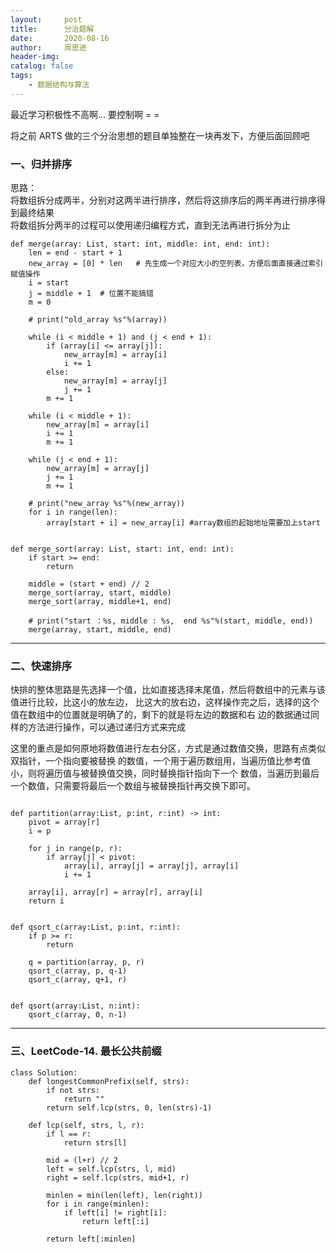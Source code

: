 ```yaml
---
layout:     post
title:      分治题解
date:       2020-08-16
author:     周思进
header-img:	
catalog: false
tags:
    - 数据结构与算法
---
```


最近学习积极性不高啊...  要控制啊 = =

将之前 ARTS 做的三个分治思想的题目单独整在一块再发下，方便后面回顾吧

### 一、归并排序

思路：  
    将数组拆分成两半，分别对这两半进行排序，然后将这排序后的两半再进行排序得到最终结果  
    将数组拆分两半的过程可以使用递归编程方式，直到无法再进行拆分为止

```
def merge(array: List, start: int, middle: int, end: int):
    len = end - start + 1
    new_array = [0] * len   # 先生成一个对应大小的空列表，方便后面直接通过索引赋值操作
    i = start
    j = middle + 1  # 位置不能搞错
    m = 0

    # print("old_array %s"%(array))

    while (i < middle + 1) and (j < end + 1):
        if (array[i] <= array[j]):
            new_array[m] = array[i]
            i += 1
        else:
            new_array[m] = array[j]
            j += 1
        m += 1

    while (i < middle + 1):
        new_array[m] = array[i]
        i += 1
        m += 1

    while (j < end + 1):
        new_array[m] = array[j]
        j += 1
        m += 1

    # print("new_array %s"%(new_array))
    for i in range(len):
        array[start + i] = new_array[i] #array数组的起始地址需要加上start


def merge_sort(array: List, start: int, end: int):
    if start >= end:
        return

    middle = (start + end) // 2
    merge_sort(array, start, middle)
    merge_sort(array, middle+1, end)

    # print("start ：%s, middle : %s,  end %s"%(start, middle, end))
    merge(array, start, middle, end)
```


---

### 二、快速排序

快排的整体思路是先选择一个值，比如直接选择末尾值，然后将数组中的元素与该值进行比较，比这小的放左边，
比这大的放右边，这样操作完之后，选择的这个值在数组中的位置就是明确了的，剩下的就是将左边的数据和右
边的数据通过同样的方法进行操作，可以通过递归方式来完成

这里的重点是如何原地将数值进行左右分区，方式是通过数值交换，思路有点类似双指针，一个指向要被替换
的数值，一个用于遍历数组用，当遍历值比参考值小，则将遍历值与被替换值交换，同时替换指针指向下一个
数值，当遍历到最后一个数值，只需要将最后一个数组与被替换指针再交换下即可。


```

def partition(array:List, p:int, r:int) -> int:
    pivot = array[r]
    i = p

    for j in range(p, r):
        if array[j] < pivot:
            array[i], array[j] = array[j], array[i]
            i += 1

    array[i], array[r] = array[r], array[i]
    return i


def qsort_c(array:List, p:int, r:int):
    if p >= r:
        return
    
    q = partition(array, p, r)
    qsort_c(array, p, q-1)
    qsort_c(array, q+1, r)


def qsort(array:List, n:int):
    qsort_c(array, 0, n-1)

```

---


### 三、LeetCode-14. 最长公共前缀

```
class Solution:
    def longestCommonPrefix(self, strs):
        if not strs:
            return ""
        return self.lcp(strs, 0, len(strs)-1)
    
    def lcp(self, strs, l, r):
        if l == r:
            return strs[l]
        
        mid = (l+r) // 2
        left = self.lcp(strs, l, mid)
        right = self.lcp(strs, mid+1, r)

        minlen = min(len(left), len(right))
        for i in range(minlen):
            if left[i] != right[i]:
                return left[:i]
        
        return left[:minlen]
```



